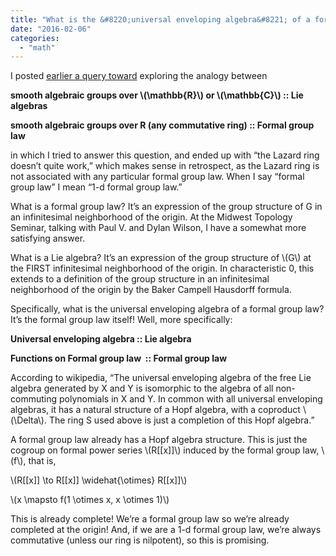 ```yaml
---
title: "What is the &#8220;universal enveloping algebra&#8221; of a formal group law?"
date: "2016-02-06"
categories: 
  - "math"
---
```


I posted [earlier a query toward](/lie-algebra-formal-group-law/) exploring the analogy between

**smooth algebraic groups over \\(\mathbb{R}\\) or \\(\mathbb{C}\\) :: Lie algebras**

**smooth algebraic groups over R (any commutative ring) :: Formal group law**

in which I tried to answer this question, and ended up with “the Lazard ring doesn’t quite work,” which makes sense in retrospect, as the Lazard ring is not associated with any particular formal group law. When I say “formal group law” I mean “1-d formal group law.”

What is a formal group law? It’s an expression of the group structure of G in an infinitesimal neighborhood of the origin. At the Midwest Topology Seminar, talking with Paul V. and Dylan Wilson, I have a somewhat more satisfying answer.

What is a Lie algebra? It’s an expression of the group structure of \\(G\\) at the FIRST infinitesimal neighborhood of the origin. In characteristic 0, this extends to a definition of the group structure in an infinitesimal neighborhood of the origin by the Baker Campell Hausdorff formula.

Specifically, what is the universal enveloping algebra of a formal group law? It’s the formal group law itself! Well, more specifically:

**Universal enveloping algebra :: Lie algebra**

**Functions on Formal group law  :: Formal group law**

According to wikipedia, “The universal enveloping algebra of the free Lie algebra generated by X and Y is isomorphic to the algebra of all non-commuting polynomials in X and Y. In common with all universal enveloping algebras, it has a natural structure of a Hopf algebra, with a coproduct \\(\Delta\\). The ring S used above is just a completion of this Hopf algebra.”

A formal group law already has a Hopf algebra structure. This is just the cogroup on formal power series \\(R[[x]]\\) induced by the formal group law, \\(f\\), that is,

\\(R[[x]] \to R[[x]] \widehat{\otimes} R[[x]]\\)

\\(x \mapsto f(1 \otimes x, x \otimes 1)\\)

This is already complete! We’re a formal group law so we’re already completed at the origin! And, if we are a 1-d formal group law, we’re always commutative (unless our ring is nilpotent), so this is promising.

